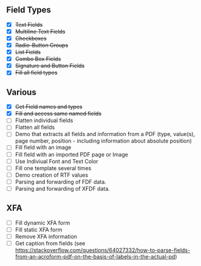 ## Field Types
- [x] ~~Text Fields~~
- [x] ~~Multiline Text Fields~~
- [x] ~~Checkboxes~~
- [x] ~~Radio-Button Groups~~
- [x] ~~List Fields~~
- [x] ~~Combo Box Fields~~
- [x] ~~Signature and Button Fields~~
- [x] ~~Fill all field types~~

## Various
- [x] ~~Get Field names and types~~
- [x] ~~Fill and access same named fields~~
- [ ] Flatten individual fields
- [ ] Flatten all fields
- [ ] Demo that extracts all fields and information from a PDF (type, value(s), 
    page number, position - including information about absolute position)
- [ ] Fill field with an image
- [ ] Fill field with an imported PDF page or Image
- [ ] Use Indiviual Font and Text Color
- [ ] Fill one template several times
- [ ] Demo creation of RTF values
- [ ] Parsing and forwarding of FDF data.
- [ ] Parsing and forwarding of XFDF data.

## XFA
- [ ] Fill dynamic XFA form
- [ ] Fill static XFA form
- [ ] Remove XFA information
- [ ] Get caption from fields (see https://stackoverflow.com/questions/64027332/how-to-parse-fields-from-an-acroform-pdf-on-the-basis-of-labels-in-the-actual-pd)